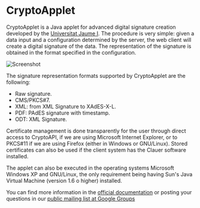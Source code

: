 # CryptoApplet #

CryptoApplet is a Java applet for advanced digital signature creation developed by the [Universitat Jaume I](http://www.uji.es). The procedure is very simple: given a data input and a configuration determined by the server, the web client will create a digital signature of the data. The representation of the signature is obtained in the format specified in the configuration.

![Screenshot](https://github.com/universitatjaumei/cryptoapplet/raw/master/logo.png)

The signature representation formats supported by CryptoApplet are the following:

* Raw signature.
* CMS/PKCS#7.
* XML: from XML Signature to XAdES-X-L.
* PDF: PAdES signature with timestamp.
* ODT: XML Signature.

Certificate management is done transparently for the user through direct access to CryptoAPI, if we are using Microsoft Internet Explorer, or to PKCS#11 if we are using Firefox (either in Windows or GNU/Linux). Stored certificates can also be used if the client system has the Clauer software installed.

The applet can also be executed in the operating systems Microsoft Windows XP and GNU/Linux, the only requirement being having Sun's Java Virtual Machine (version 1.6 o higher) installed.

You can find more information in the [official documentation](http://jira.uji.es/confluence/display/CRYPTOAPPLET/) or posting your questions in our [public mailing list at Google Groups](https://groups.google.com/a/uji.es/group/cryptoapplet?lnk=)
